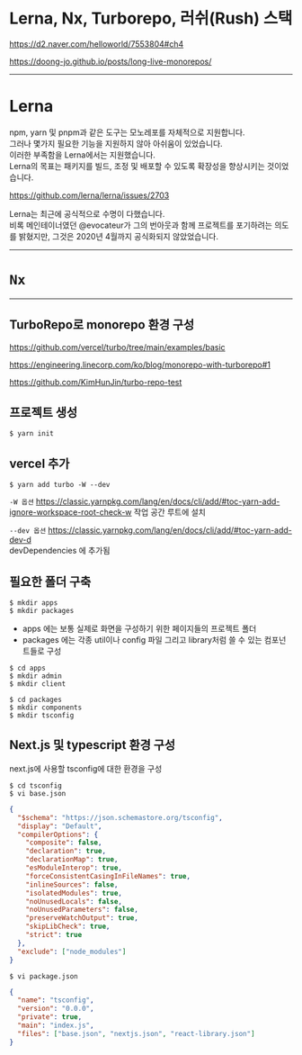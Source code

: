 # Lerna, Nx, Turborepo, 러쉬(Rush) 스택

https://d2.naver.com/helloworld/7553804#ch4

https://doong-jo.github.io/posts/long-live-monorepos/

---

# Lerna

npm, yarn 및 pnpm과 같은 도구는 모노레포를 자체적으로 지원합니다.  
그러나 몇가지 필요한 기능을 지원하지 않아 아쉬움이 있었습니다.  
이러한 부족함을 Lerna에서는 지원했습니다.  
Lerna의 목표는 패키지를 빌드, 조정 및 배포할 수 있도록 확장성을 향상시키는 것이었습니다.

https://github.com/lerna/lerna/issues/2703

Lerna는 최근에 공식적으로 수명이 다했습니다.  
비록 메인테이너였던 @evocateur가 그의 번아웃과 함께 프로젝트를 포기하려는 의도를 밝혔지만, 그것은 2020년 4월까지 공식화되지 않았었습니다.

---

# `Nx`

---

## TurboRepo로 monorepo 환경 구성

https://github.com/vercel/turbo/tree/main/examples/basic

https://engineering.linecorp.com/ko/blog/monorepo-with-turborepo#1

https://github.com/KimHunJin/turbo-repo-test

## 프로젝트 생성

```
$ yarn init
```

## vercel 추가

```
$ yarn add turbo -W --dev
```

`-W 옵션`
https://classic.yarnpkg.com/lang/en/docs/cli/add/#toc-yarn-add-ignore-workspace-root-check-w
작업 공간 루트에 설치

`--dev 옵션`
https://classic.yarnpkg.com/lang/en/docs/cli/add/#toc-yarn-add-dev-d  
devDependencies 에 추가됨

## 필요한 폴더 구축

```
$ mkdir apps
$ mkdir packages
```

- apps 에는 보통 실제로 화면을 구성하기 위한 페이지들의 프로젝트 폴더
- packages 에는 각종 util이나 config 파일 그리고 library처럼 쓸 수 있는 컴포넌트들로 구성

```
$ cd apps
$ mkdir admin
$ mkdir client

$ cd packages
$ mkdir components
$ mkdir tsconfig
```

## Next.js 및 typescript 환경 구성

next.js에 사용할 tsconfig에 대한 환경을 구성

```
$ cd tsconfig
$ vi base.json
```

```json
{
  "$schema": "https://json.schemastore.org/tsconfig",
  "display": "Default",
  "compilerOptions": {
    "composite": false,
    "declaration": true,
    "declarationMap": true,
    "esModuleInterop": true,
    "forceConsistentCasingInFileNames": true,
    "inlineSources": false,
    "isolatedModules": true,
    "noUnusedLocals": false,
    "noUnusedParameters": false,
    "preserveWatchOutput": true,
    "skipLibCheck": true,
    "strict": true
  },
  "exclude": ["node_modules"]
}
```

```
$ vi package.json
```

```json
{
  "name": "tsconfig",
  "version": "0.0.0",
  "private": true,
  "main": "index.js",
  "files": ["base.json", "nextjs.json", "react-library.json"]
}
```
